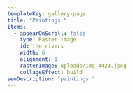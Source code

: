 ```yaml
---
templateKey: gallery-page
title: "Paintings "
items:
  - appearOnScroll: false
    type: Raster image
    id: the rivers
    width: 6
    alignment: 1
    rasterImage: uploads/img_4423.jpeg
    collageEffect: build
seoDescription: "paintings "
---
```

